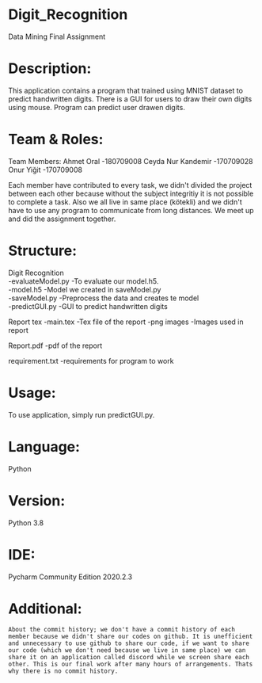 # Digit_Recognition
Data Mining Final Assignment

# Description:
This application contains a program that trained using MNIST dataset to predict handwritten digits. There is a GUI for users to draw their own digits using mouse. Program can predict user drawen digits.

# Team & Roles:
  Team Members: Ahmet Oral -180709008
                Ceyda Nur Kandemir -170709028
                Onur Yiğit -170709008
  
  Each member have contributed to every task, we didn't divided the project between each other because without the subject integritiy it is not possible to complete a task. Also we all live in same place (kötekli) and we didn't have to use any program to communicate from long distances. We meet up and did the assignment together.
  
# Structure:
Digit Recognition<br/>
  -evaluateModel.py  -To evaluate our model.h5.<br/>
  -model.h5          -Model we created in saveModel.py<br/>
  -saveModel.py      -Preprocess the data and creates te model<br/>
  -predictGUI.py     -GUI to predict handwritten digits<br/>

Report tex
  -main.tex          -Tex file of the report
  -png images        -Images used in report

Report.pdf           -pdf of the report

requirement.txt      -requirements for program to work

# Usage:
  To use application, simply run predictGUI.py.
  
# Language: 
  Python

# Version:
  Python 3.8

# IDE:
Pycharm Community Edition 2020.2.3

# Additional:
    About the commit history; we don't have a commit history of each member because we didn't share our codes on github. It is unefficient and unnecessary to use github to share our code, if we want to share our code (which we don't need because we live in same place) we can share it on an application called discord while we screen share each other. This is our final work after many hours of arrangements. Thats why there is no commit history.

